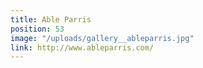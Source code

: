```yaml
---
title: Able Parris
position: 53
image: "/uploads/gallery__ableparris.jpg"
link: http://www.ableparris.com/
---
```


